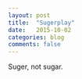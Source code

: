 ```yaml
---
layout: post
title:  "Sugerplay"
date:   2015-10-02
categories: blog
comments: false
---
```


Suger, not sugar.